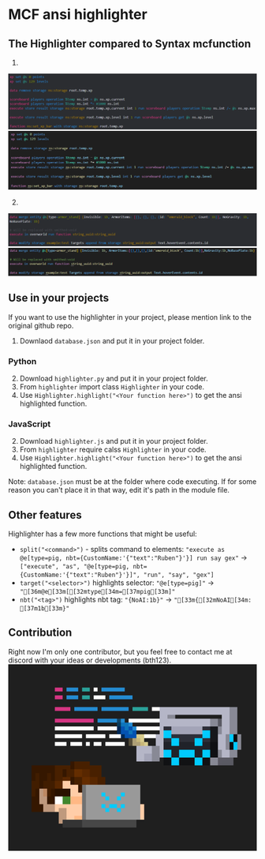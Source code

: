 # MCF ansi highlighter

## The Highlighter compared to Syntax mcfunction
1.
![highlighter](illustrations/highlighter1.png)
![vsc](illustrations/vsc1.png)

2.
![highlighter](illustrations/highlighter2.png)
![vsc](illustrations/vsc2.png)
 
## Use in your projects
If you want to use the highlighter in your project, please mention link to the original github repo.
1. Downlaod `database.json` and put it in your project folder.
### Python 
2. Download `highlighter.py` and put it in your project folder.
3. From `highlighter` import class `Highlighter` in your code.
4. Use `Highlighter.highlight("<Your function here>")` to get the ansi highlighted function.
### JavaScript
2. Download `highlighter.js` and put it in your project folder.
3. From `highlighter` require calss `Highlighter` in your code.
4. Use `Highlighter.highlight("<Your function here>")` to get the ansi highlighted function.

Note: `database.json` must be at the folder where code executing. If for some reason you can't place it in that way, edit it's path in the module file.

## Other features
Highlighter has a few more functions that might be useful:
- `split("<command>")` - splits command to elements: `"execute as @e[type=pig, nbt={CustomName:'{"text":"Ruben"}'}] run say gex"` -> `["execute", "as", "@e[type=pig, nbt={CustomName:'{"text":"Ruben"}'}]", "run", "say", "gex"]`
- `target("<selector>")` highlights selector: `"@e[type=pig]"` -> `"[36m@e[33m[[32mtype[34m=[37mpig[33m]"`
- `nbt("<tag>")` highlights nbt tag: `"{NoAI:1b}"` -> `"[33m{[32mNoAI[34m: [37m1b[33m}"`

## Contribution
Right now I'm only one contributor, but you feel free to contact me at discord with your ideas or developments (bth123).
![contributors](illustrations/contributors.png)
